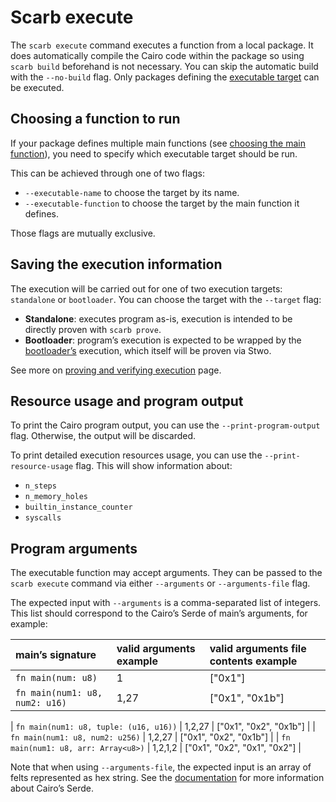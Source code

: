 <script setup>
import { data as rel } from "../../github.data";
</script>

# Scarb execute

The `scarb execute` command executes a function from a local package.
It does automatically compile the Cairo code within the package so using `scarb build` beforehand is not necessary.
You can skip the automatic build with the `--no-build` flag.
Only packages defining the [executable target](../reference/targets#executable-target) can be executed.

## Choosing a function to run

If your package defines multiple main functions (see [choosing the main function](../reference/targets#choosing-the-main-function)),
you need to specify which executable target should be run.

This can be achieved through one of two flags:

- `--executable-name` to choose the target by its name.
- `--executable-function` to choose the target by the main function it defines.

Those flags are mutually exclusive.

## Saving the execution information

The execution will be carried out for one of two execution targets: `standalone` or `bootloader`.
You can choose the target with the `--target` flag:

- **Standalone**: executes program as-is, execution is intended to be directly proven with `scarb prove`.
- **Bootloader**: program’s execution is expected to be wrapped by
  the [bootloader’s](https://github.com/Moonsong-Labs/cairo-bootloader?tab=readme-ov-file#cairo-bootloader) execution,
  which itself will be proven via Stwo.

See more on [proving and verifying execution](./prove-and-verify.md) page.

## Resource usage and program output

To print the Cairo program output, you can use the `--print-program-output` flag.
Otherwise, the output will be discarded.

To print detailed execution resources usage, you can use the `--print-resource-usage` flag.
This will show information about:

- `n_steps`
- `n_memory_holes`
- `builtin_instance_counter`
- `syscalls`

## Program arguments

The executable function may accept arguments.
They can be passed to the `scarb execute` command via either `--arguments` or `--arguments-file` flag.

The expected input with `--arguments` is a comma-separated list of integers.
This list should correspond to the Cairo’s Serde of main’s arguments, for example:

| main’s signature                       | valid arguments example | valid arguments file contents example |
| :------------------------------------- | :---------------------- | :------------------------------------ |
| `fn main(num: u8)`                     | 1                       | ["0x1"]                               |
| `fn main(num1: u8, num2: u16)`         | 1,27                    | ["0x1", "0x1b"]                       |

| `fn main(num1: u8, tuple: (u16, u16))` | 1,2,27                   | ["0x1", "0x2", "0x1b"]                 |
| `fn main(num1: u8, num2: u256)`        | 1,2,27                   | ["0x1", "0x2", "0x1b"]                 |
| `fn main(num1: u8, arr: Array<u8>)`    | 1,2,1,2                 | ["0x1", "0x2", "0x1", "0x2"]          |

Note that when using `--arguments-file`, the expected input is an array of felts represented as hex string.
See the [documentation](https://docs.starknet.io/architecture-and-concepts/smart-contracts/serialization-of-cairo-types/) for more information about Cairo’s Serde.
